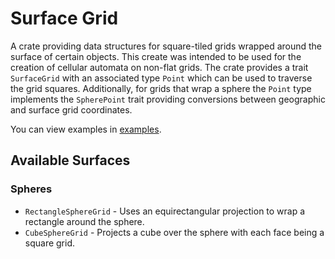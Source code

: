 # Surface Grid
A crate providing data structures for square-tiled grids wrapped around the surface of certain objects.
This create was intended to be used for the creation of cellular automata on non-flat grids.
The crate provides a trait `SurfaceGrid` with an associated type `Point` which can be used to traverse the grid squares.
Additionally, for grids that wrap a sphere the `Point` type implements the `SpherePoint` trait providing conversions
between geographic and surface grid coordinates.

You can view examples in [examples](./examples).

## Available Surfaces
### Spheres
- `RectangleSphereGrid` - Uses an equirectangular projection to wrap a rectangle around the sphere.
- `CubeSphereGrid` - Projects a cube over the sphere with each face being a square grid.
